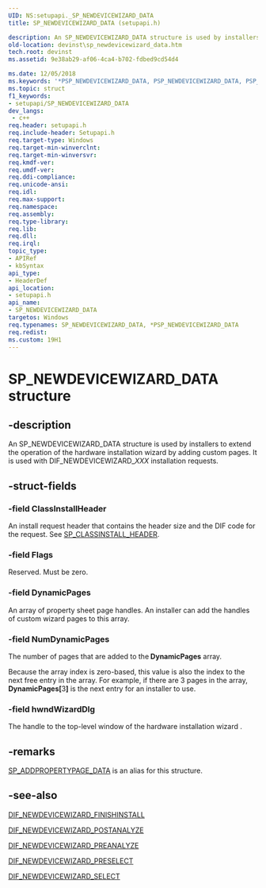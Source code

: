 ```yaml
---
UID: NS:setupapi._SP_NEWDEVICEWIZARD_DATA
title: SP_NEWDEVICEWIZARD_DATA (setupapi.h)

description: An SP_NEWDEVICEWIZARD_DATA structure is used by installers to extend the operation of the hardware installation wizard by adding custom pages. It is used with DIF_NEWDEVICEWIZARD_XXX installation requests.
old-location: devinst\sp_newdevicewizard_data.htm
tech.root: devinst
ms.assetid: 9e38ab29-af06-4ca4-b702-fdbed9cd54d4

ms.date: 12/05/2018
ms.keywords: '*PSP_NEWDEVICEWIZARD_DATA, PSP_NEWDEVICEWIZARD_DATA, PSP_NEWDEVICEWIZARD_DATA structure pointer [Device and Driver Installation], SP_ADDPROPERTYPAGE_DATA, SP_NEWDEVICEWIZARD_DATA, SP_NEWDEVICEWIZARD_DATA structure [Device and Driver Installation], _SP_NEWDEVICEWIZARD_DATA, devinst.sp_newdevicewizard_data, di-struct_68d6c952-9fca-4d7c-bddb-5e7ceba0117e.xml, setupapi/PSP_NEWDEVICEWIZARD_DATA, setupapi/SP_NEWDEVICEWIZARD_DATA'
ms.topic: struct
f1_keywords:
- setupapi/SP_NEWDEVICEWIZARD_DATA
dev_langs:
 - c++
req.header: setupapi.h
req.include-header: Setupapi.h
req.target-type: Windows
req.target-min-winverclnt: 
req.target-min-winversvr: 
req.kmdf-ver: 
req.umdf-ver: 
req.ddi-compliance: 
req.unicode-ansi: 
req.idl: 
req.max-support: 
req.namespace: 
req.assembly: 
req.type-library: 
req.lib: 
req.dll: 
req.irql: 
topic_type:
- APIRef
- kbSyntax
api_type:
- HeaderDef
api_location:
- setupapi.h
api_name:
- SP_NEWDEVICEWIZARD_DATA
targetos: Windows
req.typenames: SP_NEWDEVICEWIZARD_DATA, *PSP_NEWDEVICEWIZARD_DATA
req.redist: 
ms.custom: 19H1
---
```


# SP_NEWDEVICEWIZARD_DATA structure


## -description


An SP_NEWDEVICEWIZARD_DATA structure is used by installers to extend the operation of the hardware installation wizard by adding custom pages. It is used with DIF_NEWDEVICEWIZARD_<i>XXX</i> installation requests.


## -struct-fields




### -field ClassInstallHeader

An install request header that contains the header size and the DIF code for the request. See <a href="https://docs.microsoft.com/windows/desktop/api/setupapi/ns-setupapi-sp_classinstall_header">SP_CLASSINSTALL_HEADER</a>.


### -field Flags

Reserved. Must be zero.


### -field DynamicPages

An array of property sheet page handles. An installer can add the handles of custom wizard pages to this array.


### -field NumDynamicPages

The number of pages that are added to the<b> DynamicPages</b> array. 

Because the array index is zero-based, this value is also the index to the next free entry in the array. For example, if there are 3 pages in the array, <b>DynamicPages[</b>3<b>]</b> is the next entry for an installer to use.


### -field hwndWizardDlg

The handle to the top-level window of the hardware installation wizard .


## -remarks




<a href="https://docs.microsoft.com/windows/desktop/api/setupapi/ns-setupapi-sp_newdevicewizard_data">SP_ADDPROPERTYPAGE_DATA</a> is an alias for this structure.




## -see-also




<a href="https://docs.microsoft.com/windows-hardware/drivers/install/dif-newdevicewizard-finishinstall">DIF_NEWDEVICEWIZARD_FINISHINSTALL</a>



<a href="https://docs.microsoft.com/windows-hardware/drivers/install/dif-newdevicewizard-postanalyze">DIF_NEWDEVICEWIZARD_POSTANALYZE</a>



<a href="https://docs.microsoft.com/windows-hardware/drivers/install/dif-newdevicewizard-preanalyze">DIF_NEWDEVICEWIZARD_PREANALYZE</a>



<a href="https://docs.microsoft.com/windows-hardware/drivers/install/dif-newdevicewizard-preselect">DIF_NEWDEVICEWIZARD_PRESELECT</a>



<a href="https://docs.microsoft.com/windows-hardware/drivers/install/dif-newdevicewizard-select">DIF_NEWDEVICEWIZARD_SELECT</a>
 

 


